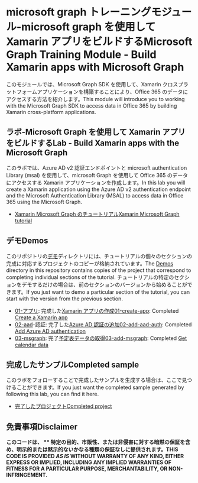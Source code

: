 # <a name="microsoft-graph-training-module---build-xamarin-apps-with-microsoft-graph"></a><span data-ttu-id="b284f-101">microsoft graph トレーニングモジュール-microsoft graph を使用して Xamarin アプリをビルドする</span><span class="sxs-lookup"><span data-stu-id="b284f-101">Microsoft Graph Training Module - Build Xamarin apps with Microsoft Graph</span></span>

<span data-ttu-id="b284f-102">このモジュールでは、Microsoft Graph SDK を使用して、Xamarin クロスプラットフォームアプリケーションを構築することにより、Office 365 のデータにアクセスする方法を紹介します。</span><span class="sxs-lookup"><span data-stu-id="b284f-102">This module will introduce you to working with the Microsoft Graph SDK to access data in Office 365 by building Xamarin cross-platform applications.</span></span>

## <a name="lab---build-xamarin-apps-with-the-microsoft-graph"></a><span data-ttu-id="b284f-103">ラボ-Microsoft Graph を使用して Xamarin アプリをビルドする</span><span class="sxs-lookup"><span data-stu-id="b284f-103">Lab - Build Xamarin apps with the Microsoft Graph</span></span>

<span data-ttu-id="b284f-104">このラボでは、Azure AD v2 認証エンドポイントと microsoft authentication Library (msal) を使用して、microsoft Graph を使用して Office 365 のデータにアクセスする Xamarin アプリケーションを作成します。</span><span class="sxs-lookup"><span data-stu-id="b284f-104">In this lab you will create a Xamarin application using the Azure AD v2 authentication endpoint and the Microsoft Authentication Library (MSAL) to access data in Office 365 using the Microsoft Graph.</span></span>

- [<span data-ttu-id="b284f-105">Xamarin Microsoft Graph のチュートリアル</span><span class="sxs-lookup"><span data-stu-id="b284f-105">Xamarin Microsoft Graph tutorial</span></span>](https://docs.microsoft.com/graph/tutorials/xamarin)

## <a name="demos"></a><span data-ttu-id="b284f-106">デモ</span><span class="sxs-lookup"><span data-stu-id="b284f-106">Demos</span></span>

<span data-ttu-id="b284f-107">このリポジトリの[デモ](./demos)ディレクトリには、チュートリアルの個々のセクションの完成に対応するプロジェクトのコピーが格納されています。</span><span class="sxs-lookup"><span data-stu-id="b284f-107">The [Demos](./demos) directory in this repository contains copies of the project that correspond to completing individual sections of the tutorial.</span></span> <span data-ttu-id="b284f-108">チュートリアルの特定のセクションをデモするだけの場合は、前のセクションのバージョンから始めることができます。</span><span class="sxs-lookup"><span data-stu-id="b284f-108">If you just want to demo a particular section of the tutorial, you can start with the version from the previous section.</span></span>

- <span data-ttu-id="b284f-109">[01-アプリ](demos/01-create-app): 完成した[Xamarin アプリの作成](https://docs.microsoft.com/graph/tutorials/xamarin?tutorial-step=1)</span><span class="sxs-lookup"><span data-stu-id="b284f-109">[01-create-app](demos/01-create-app): Completed [Create a Xamarin app](https://docs.microsoft.com/graph/tutorials/xamarin?tutorial-step=1)</span></span>
- <span data-ttu-id="b284f-110">[02-aad](demos/02-add-aad-auth)-認証: 完了した[Azure AD 認証の追加](https://docs.microsoft.com/graph/tutorials/xamarin?tutorial-step=3)</span><span class="sxs-lookup"><span data-stu-id="b284f-110">[02-add-aad-auth](demos/02-add-aad-auth): Completed [Add Azure AD authentication](https://docs.microsoft.com/graph/tutorials/xamarin?tutorial-step=3)</span></span>
- <span data-ttu-id="b284f-111">[03-msgraph](demos/03-add-msgraph): 完了[予定表データの取得](https://docs.microsoft.com/graph/tutorials/xamarin?tutorial-step=4)</span><span class="sxs-lookup"><span data-stu-id="b284f-111">[03-add-msgraph](demos/03-add-msgraph): Completed [Get calendar data](https://docs.microsoft.com/graph/tutorials/xamarin?tutorial-step=4)</span></span>

## <a name="completed-sample"></a><span data-ttu-id="b284f-112">完成したサンプル</span><span class="sxs-lookup"><span data-stu-id="b284f-112">Completed sample</span></span>

<span data-ttu-id="b284f-113">このラボをフォローすることで完成したサンプルを生成する場合は、ここで見つけることができます。</span><span class="sxs-lookup"><span data-stu-id="b284f-113">If you just want the completed sample generated by following this lab, you can find it here.</span></span>

- [<span data-ttu-id="b284f-114">完了したプロジェクト</span><span class="sxs-lookup"><span data-stu-id="b284f-114">Completed project</span></span>](demos/03-add-msgraph)

## <a name="disclaimer"></a><span data-ttu-id="b284f-115">免責事項</span><span class="sxs-lookup"><span data-stu-id="b284f-115">Disclaimer</span></span>

<span data-ttu-id="b284f-116">**このコードは、 \*\* 特定の目的、市販性、または非侵害に対する暗黙の保証を含め、明示的または黙示的ないかなる種類の保証なしに提供されます。**</span><span class="sxs-lookup"><span data-stu-id="b284f-116">**THIS CODE IS PROVIDED *AS IS* WITHOUT WARRANTY OF ANY KIND, EITHER EXPRESS OR IMPLIED, INCLUDING ANY IMPLIED WARRANTIES OF FITNESS FOR A PARTICULAR PURPOSE, MERCHANTABILITY, OR NON-INFRINGEMENT.**</span></span>
